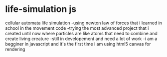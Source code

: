 # life-simulation js
 cellular automata life simulation
  -using newton  law of forces that i learned in school in the movement code
  -trying the most advanced project that i created until now where particles are like atoms that need to combine and create living creature 
  -still in developement and need a lot of work
  -i am a begginer in javascript and it's the first time i am using html5 canvas for rendering

